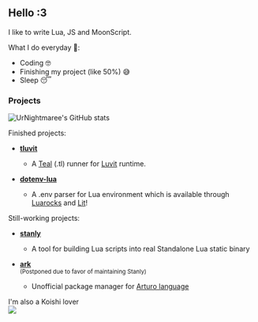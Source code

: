 ## Hello :3
I like to write Lua, JS and MoonScript.

What I do everyday 🤫:
- Coding 🤓
- Finishing my project (like 50%) 😅
- Sleep 😴

### Projects
![UrNightmaree's GitHub stats](https://github-readme-stats.vercel.app/api?username=UrNightmaree&show_icons=true&theme=tokyonight)

Finished projects:
- **[tluvit](https://github.com/UrNightmaree/tluvit)**
  - A [Teal](https://github.com/teal-language/tl) (.tl) runner for [Luvit](https://luvit.io) runtime.

- **[dotenv-lua](https://github.com/UrNightmaree/dotenv-lua)**
  - A .env parser for Lua environment which is available through [Luarocks](https://luarocks.org) and [Lit](https://github.com/luvit/lit)!

Still-working projects:
- **[stanly](https://github.com/UrNightmaree/stanly)**
  - A tool for building Lua scripts into real Standalone Lua static binary

- **[ark](https://github.com/UrNightmaree/ark)** <br>
  <sub>(Postponed due to favor of maintaining Stanly)</sub>
  - Unofficial package manager for [Arturo language](https://arturo-lang.io)

I'm also a Koishi lover<br>
![](https://github.com/UrNightmaree/UrNightmaree/blob/main/img/DuD.gif?raw=true)
